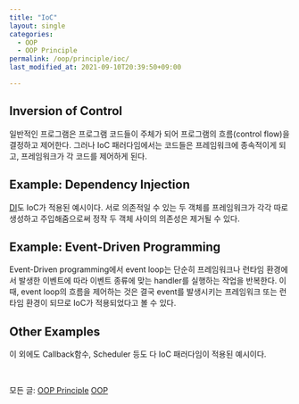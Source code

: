 ```yaml
---
title: "IoC"
layout: single
categories:
  - OOP
  - OOP Principle
permalink: /oop/principle/ioc/
last_modified_at: 2021-09-10T20:39:50+09:00

---
```


## Inversion of Control

일반적인 프로그램은 프로그램 코드들이 주체가 되어 프로그램의 흐름(control flow)을 결정하고 제어한다.
그러나 IoC 패러다임에서는 코드들은 프레임워크에 종속적이게 되고, 프레임워크가 각 코드를 제어하게 된다.

## Example: Dependency Injection

[DI](/oop/principle/di/)도 IoC가 적용된 예시이다.
서로 의존적일 수 있는 두 객체를 프레임워크가 각각 따로 생성하고 주입해줌으로써 정작 두 객체 사이의 의존성은 제거될 수 있다.

## Example: Event-Driven Programming

Event-Driven programming에서 event loop는 단순히 프레임워크나 런타임 환경에서 발생한 이벤트에 따라 이벤트 종류에 맞는 handler를 실행하는 작업을 반복한다.
이 때, event loop의 흐름을 제어하는 것은 결국 event를 발생시키는 프레임워크 또는 런타임 환경이 되므로 IoC가 적용되었다고 볼 수 있다.

## Other Examples

이 외에도 Callback함수, Scheduler 등도 다 IoC 패러다임이 적용된 예시이다.

<br>

모든 글: [OOP Principle](/oop/principle/) [OOP](/oop/)
